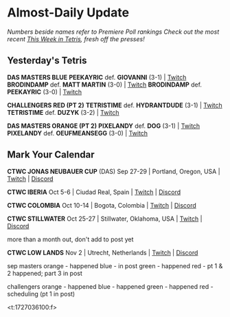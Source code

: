 # Almost-Daily Update
*Numbers beside names refer to Premiere Poll rankings*
*Check out the most recent [This Week in Tetris](https://www.thisweekintetris.com/2024/09/this-week-in-tetris-september-10-16.html), fresh off the presses!*
## Yesterday's Tetris
**DAS MASTERS BLUE**
**PEEKAYRIC** def. **GIOVANNI** (3-1) | [Twitch](https://www.twitch.tv/videos/2257819789?t=00h21m38s)
**BRODINDAMP** def. **MATT MARTIN** (3-0) | [Twitch](https://www.twitch.tv/videos/2257819789?t=01h02m26s)
**BRODINDAMP** def. **PEEKAYRIC** (3-0) | [Twitch](https://www.twitch.tv/videos/2257819789?t=01h27m21s)

**CHALLENGERS RED (PT 2)**
**TETRISTIME** def. **HYDRANTDUDE** (3-1) | [Twitch](https://www.twitch.tv/videos/2257880976?t=00h13m02s)
**TETRISTIME** def. **DUZYK** (3-2) | [Twitch](https://www.twitch.tv/videos/2257880976?t=00h53m02s)

**DAS MASTERS ORANGE (PT 2)**
**PIXELANDY** def. **DOG** (3-1) | [Twitch](https://www.twitch.tv/videos/2257993979?t=00h20m14s)
**PIXELANDY** def. **OEUFMEANSEGG** (3-0) | [Twitch](https://www.twitch.tv/videos/2257993979?t=01h07m01s)

## Mark Your Calendar
**CTWC JONAS NEUBAUER CUP** (DAS)
Sep 27-29 | Portland, Oregon, USA | [Twitch](https://www.twitch.tv/classictetris) | [Discord](https://discord.gg/mBVReaxE9m)

**CTWC IBERIA**
Oct 5-6 | Ciudad Real, Spain | [Twitch](https://www.twitch.tv/classictetris) | [Discord](https://discord.gg/mBVReaxE9m)

**CTWC COLOMBIA**
Oct 10-14 | Bogota, Colombia | [Twitch](https://www.twitch.tv/classictetris) | [Discord](https://discord.gg/mBVReaxE9m)

**CTWC STILLWATER**
Oct 25-27 | Stillwater, Oklahoma, USA | [Twitch](https://www.twitch.tv/classictetris) | [Discord](https://discord.gg/mBVReaxE9m)









more than a month out, don't add to post yet


**CTWC LOW LANDS**
Nov 2 | Utrecht, Netherlands | [Twitch](https://www.twitch.tv/classictetris) | [Discord](https://discord.gg/mBVReaxE9m)



sep
masters
orange - happened
blue - in post
green - happened
red - pt 1 & 2 happened; part 3 in post

challengers
orange - happened
blue - happened
green - happened
red - scheduling (pt 1 in post)


<t:1727036100:f>
